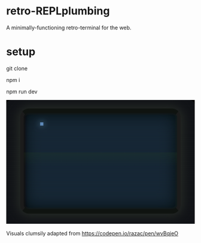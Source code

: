 # retro-REPLplumbing
A minimally-functioning retro-terminal for the web.

# setup
git clone

npm i

npm run dev

![github-small](https://raw.githubusercontent.com/SaltErik/retro-REPLplumbing/master/preview.png)

Visuals clumsily adapted from https://codepen.io/razac/pen/wvBqjeO

